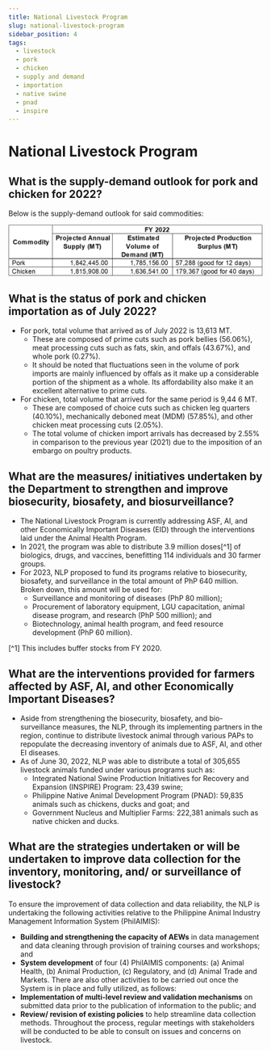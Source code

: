```yaml
---
title: National Livestock Program
slug: national-livestock-program
sidebar_position: 4
tags:
  - livestock
  - pork
  - chicken
  - supply and demand
  - importation
  - native swine
  - pnad
  - inspire
---
```


# National Livestock Program

## What is the supply-demand outlook for pork and chicken for 2022?

Below is the supply-demand outlook for said commodities:

![Supply-demand outlook](Picture1.png)

## What is the status of pork and chicken importation as of July 2022? 

- For pork, total volume that arrived as of July 2022 is 13,613 MT. 
  - These are composed of prime cuts such as pork bellies (56.06%),  meat processing cuts such as fats, skin, and offals (43.67%), and whole pork (0.27%).
  - It should be noted that fluctuations seen in the volume of pork imports are mainly influenced by offals as it make up a considerable portion of the shipment as a whole. Its affordability also make it an excellent alternative to prime cuts.
- For chicken, total volume that arrived for the same period is 9,44 6 MT. 
  - These are composed of  choice cuts such as chicken leg quarters (40.10%), mechanically deboned meat (MDM) (57.85%), and other chicken meat processing cuts (2.05%). 
  - The total volume of chicken import arrivals has decreased by 2.55% in comparison to the previous year (2021) due to the imposition of an embargo on poultry products.

## What are the measures/ initiatives undertaken by the Department to strengthen and improve biosecurity, biosafety, and biosurveillance?

- The National Livestock Program is currently addressing ASF, AI, and other Economically Important Diseases (EID) through the interventions laid under the Animal Health Program.
- In 2021, the program was able to distribute 3.9 million doses[^1] of biologics, drugs, and vaccines, benefitting 114 individuals and 30 farmer groups. 
- For 2023, NLP proposed to fund its programs relative to biosecurity, biosafety, and surveillance in the total amount of PhP 640 million. Broken down, this amount will be used for:
  - Surveillance and monitoring of diseases (PhP 80 million);
  - Procurement of laboratory equipment, LGU capacitation, animal disease program, and research (PhP 500 million); and
  - Biotechnology, animal health program, and feed resource development (PhP 60 million).

[^1] This includes buffer stocks from FY 2020.

## What are the interventions provided for farmers affected by ASF, AI, and other Economically Important Diseases? 
- Aside from strengthening the biosecurity, biosafety, and bio-surveillance measures, the NLP, through its implementing partners in the region, continue to distribute livestock animal through various PAPs to repopulate the decreasing inventory of animals due to ASF, AI, and other EI diseases.
- As of June 30, 2022, NLP was able to distribute a total of 305,655 livestock animals funded under various programs such as:
  - Integrated National Swine Production Initiatives for Recovery and Expansion (INSPIRE) Program: 23,439 swine;
  - Philippine Native Animal Development Program (PNAD): 59,835 animals such as chickens, ducks and goat; and
  - Government Nucleus and Multiplier Farms: 222,381 animals such as native chicken and ducks.

## What are the strategies undertaken or will be undertaken to improve data collection for the inventory, monitoring, and/ or surveillance of livestock?
To ensure the improvement of data collection and data reliability, the NLP is undertaking the following activities relative to the Philippine Animal Industry Management Information System (PhilAIMIS):
- **Building and strengthening the capacity of AEWs** in data management and data cleaning through provision of training courses and workshops; and
- **System development** of four (4) PhilAIMIS components: (a) Animal Health, (b) Animal Production, (c)  Regulatory, and (d) Animal Trade and Markets. 
There are also other activities to be carried out once the System is in place and fully utilized, as follows:
- **Implementation of multi-level review and validation mechanisms** on submitted data prior to the publication of information to the public; and
- **Review/ revision of existing policies** to help streamline data collection methods.
Throughout the process, regular meetings with stakeholders will be conducted to be able to consult on issues and concerns on livestock.

